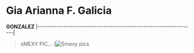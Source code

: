 # Gia Arianna F. Galicia
**GONZALEZ**
|-------------------------------------------------------------------| 
> sMEXY PIC...
(![Smexy pics](https://github.com/user-attachments/assets/f018d723-079a-4e20-b203-7db99bdc813c)

